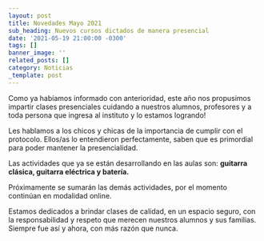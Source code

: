 ```yaml
---
layout: post
title: Novedades Mayo 2021
sub_heading: Nuevos cursos dictados de manera presencial
date: '2021-05-19 21:00:00 -0300'
tags: []
banner_image: ''
related_posts: []
category: Noticias
_template: post
---
```


Como ya habíamos informado con anterioridad, este año nos propusimos impartir clases presenciales cuidando a nuestros alumnos, profesores y a toda persona que ingresa al instituto y lo estamos logrando!

Les hablamos a los chicos y chicas de la importancia de cumplir con el protocolo. Ellos/as lo entendieron perfectamente, saben que es primordial para poder mantener la presencialidad.

Las actividades que ya se están desarrollando en las aulas son: **guitarra clásica, guitarra eléctrica y batería.**

Próximamente se sumarán las demás actividades, por el momento continúan en modalidad online.

Estamos dedicados a brindar clases de calidad, en un espacio seguro, con la responsabilidad y respeto que merecen nuestros alumnos y sus familias. Siempre fue así y ahora, con más razón que nunca.
